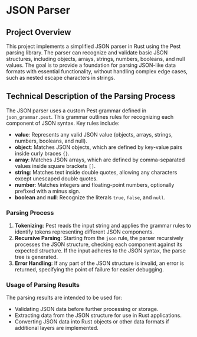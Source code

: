 # JSON Parser

## Project Overview

This project implements a simplified JSON parser in Rust using the Pest parsing library. The parser can recognize and validate basic JSON structures, including objects, arrays, strings, numbers, booleans, and null values. The goal is to provide a foundation for parsing JSON-like data formats with essential functionality, without handling complex edge cases, such as nested escape characters in strings.

## Technical Description of the Parsing Process

The JSON parser uses a custom Pest grammar defined in `json_grammar.pest`. This grammar outlines rules for recognizing each component of JSON syntax. Key rules include:

- **value**: Represents any valid JSON value (objects, arrays, strings, numbers, booleans, and null).
- **object**: Matches JSON objects, which are defined by key-value pairs inside curly braces `{}`.
- **array**: Matches JSON arrays, which are defined by comma-separated values inside square brackets `[]`.
- **string**: Matches text inside double quotes, allowing any characters except unescaped double quotes.
- **number**: Matches integers and floating-point numbers, optionally prefixed with a minus sign.
- **boolean** and **null**: Recognize the literals `true`, `false`, and `null`.

### Parsing Process

1. **Tokenizing**: Pest reads the input string and applies the grammar rules to identify tokens representing different JSON components.
2. **Recursive Parsing**: Starting from the `json` rule, the parser recursively processes the JSON structure, checking each component against its expected structure. If the input adheres to the JSON syntax, the parse tree is generated.
3. **Error Handling**: If any part of the JSON structure is invalid, an error is returned, specifying the point of failure for easier debugging.

### Usage of Parsing Results

The parsing results are intended to be used for:
- Validating JSON data before further processing or storage.
- Extracting data from the JSON structure for use in Rust applications.
- Converting JSON data into Rust objects or other data formats if additional layers are implemented.
